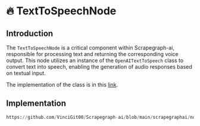 # 🔥 TextToSpeechNode

## Introduction
The `TextToSpeechNode` is a critical component within Scrapegraph-ai, responsible for processing text and returning the corresponding voice output. This node utilizes an instance of the `OpenAITextToSpeech` class to convert text into speech, enabling the generation of audio responses based on textual input.

The implementation of the class is in this [link](https://github.com/VinciGit00/Scrapegraph-ai/blob/main/scrapegraphai/nodes/text_to_speech_node.py).

## Implementation
```python reference title="TextToSpeechNode"
https://github.com/VinciGit00/Scrapegraph-ai/blob/main/scrapegraphai/nodes/text_to_speech_node.py
```
